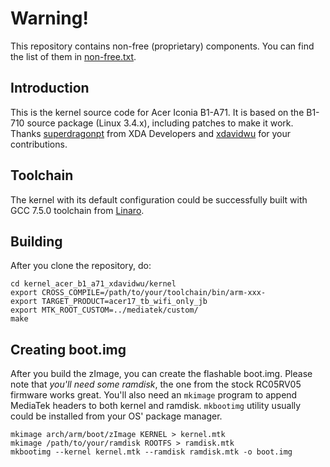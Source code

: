 # Warning! 

This repository contains non-free (proprietary) components. You can find the list of them in [non-free.txt](https://github.com/arzam16/kernel_acer_b1_a71_xdavidwu/blob/master/non-free.txt).

## Introduction

This is the kernel source code for Acer Iconia B1-A71. It is based on the B1-710 source package (Linux 3.4.x), including patches to make it work. Thanks [superdragonpt](https://forum.xda-developers.com/member.php?u=5238428) from XDA Developers and [xdavidwu](https://github.com/xdavidwu) for your contributions.

## Toolchain

The kernel with its default configuration could be successfully built with GCC 7.5.0 toolchain from [Linaro](https://releases.linaro.org/components/toolchain/binaries/latest-7/arm-linux-gnueabihf/).

## Building

After you clone the repository, do:

```
cd kernel_acer_b1_a71_xdavidwu/kernel
export CROSS_COMPILE=/path/to/your/toolchain/bin/arm-xxx-
export TARGET_PRODUCT=acer17_tb_wifi_only_jb
export MTK_ROOT_CUSTOM=../mediatek/custom/
make
```

## Creating boot.img

After you build the zImage, you can create the flashable boot.img.
Please note that *you'll need some ramdisk*, the one from the stock RC05RV05 firmware works great.
You'll also need an `mkimage` program to append MediaTek headers to both kernel and ramdisk.
`mkbootimg` utility usually could be installed from your OS' package manager.

```
mkimage arch/arm/boot/zImage KERNEL > kernel.mtk
mkimage /path/to/your/ramdisk ROOTFS > ramdisk.mtk
mkbootimg --kernel kernel.mtk --ramdisk ramdisk.mtk -o boot.img
```
